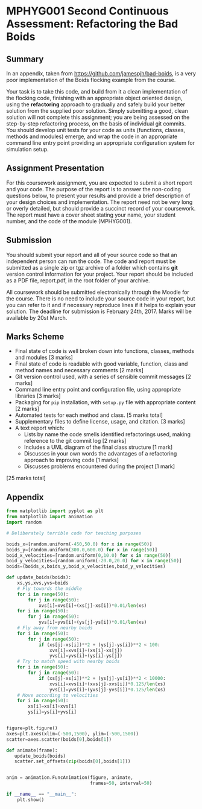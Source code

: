 MPHYG001 Second Continuous Assessment: Refactoring the Bad Boids
==========================================================

Summary
-------

In an appendix, taken from https://github.com/jamespjh/bad-boids,
is a very poor implementation of the Boids flocking example from the course.

Your task is to take this code, and build from it a clean implementation of the
flocking code, finishing with an appropriate object oriented design, using the
**refactoring** approach to gradually and safely build your better solution from
the supplied poor solution. Simply submitting a good, clean solution will not
complete this assignment; you are being assessed on the step-by-step refactoring
process, on the basis of individual git commits. You should develop unit tests for
your code as units (functions, classes, methods and modules) emerge, and wrap
the code in an appropriate command line entry point providing an appropriate
configuration system for simulation setup.

Assignment Presentation
-----------------------

For this coursework assignment, you are expected to submit a short report and your code.
The purpose of the report is to answer the non-coding questions below, to present your results and provide a brief
description of your design choices and implementation. The report need not be very long or overly detailed,
but should provide a succinct record of your coursework. The report must have a cover sheet
stating your name, your student number, and the code of the module (MPHYG001).

Submission
----------

You should submit your report and all of your source code so that an independent person can run the code.
The code and report must be submitted as a single zip or tgz archive of a folder which contains **git** version control information for your project.
Your report should be included as a PDF file, report.pdf, in the root folder of your archive.

All coursework should be submitted electronically through the Moodle for the course.
There is no need to include your source code
in your report, but you can refer to it and if necessary reproduce lines if it helps to explain your solution.
The deadline for submission is February 24th, 2017. Marks will be available by 20st March.

Marks Scheme
------------

* Final state of code is well broken down into functions, classes, methods and modules [3 marks]
* Final state of code is readable with good variable, function, class and method names and necessary comments [2 marks]
* Git version control used, with a series of sensible commit messages [2 marks]
* Command line entry point and configuration file, using appropriate libraries [3 marks]
* Packaging for `pip` installation, with `setup.py` file with appropriate content [2 marks]
* Automated tests for each method and class. [5 marks total]
* Supplementary files to define license, usage, and citation. [3 marks]
* A text report which:
  * Lists by name the code smells identified refactorings used, making reference to the git commit log [2 marks]
  * Includes a UML diagram of the final class structure [1 mark]
  * Discusses in your own words the advantages of a refactoring approach to improving code [1 marks]
  * Discusses problems encountered during the project [1 mark]

[25 marks total]

Appendix
--------

``` python
from matplotlib import pyplot as plt
from matplotlib import animation
import random

# Deliberately terrible code for teaching purposes

boids_x=[random.uniform(-450,50.0) for x in range(50)]
boids_y=[random.uniform(300.0,600.0) for x in range(50)]
boid_x_velocities=[random.uniform(0,10.0) for x in range(50)]
boid_y_velocities=[random.uniform(-20.0,20.0) for x in range(50)]
boids=(boids_x,boids_y,boid_x_velocities,boid_y_velocities)

def update_boids(boids):
	xs,ys,xvs,yvs=boids
	# Fly towards the middle
	for i in range(50):
		for j in range(50):
			xvs[i]=xvs[i]+(xs[j]-xs[i])*0.01/len(xs)
	for i in range(50):
		for j in range(50):
			yvs[i]=yvs[i]+(ys[j]-ys[i])*0.01/len(xs)
	# Fly away from nearby boids
	for i in range(50):
		for j in range(50):
			if (xs[j]-xs[i])**2 + (ys[j]-ys[i])**2 < 100:
				xvs[i]=xvs[i]+(xs[i]-xs[j])
				yvs[i]=yvs[i]+(ys[i]-ys[j])
	# Try to match speed with nearby boids
	for i in range(50):
		for j in range(50):
			if (xs[j]-xs[i])**2 + (ys[j]-ys[i])**2 < 10000:
				xvs[i]=xvs[i]+(xvs[j]-xvs[i])*0.125/len(xs)
				yvs[i]=yvs[i]+(yvs[j]-yvs[i])*0.125/len(xs)
	# Move according to velocities
	for i in range(50):
		xs[i]=xs[i]+xvs[i]
		ys[i]=ys[i]+yvs[i]


figure=plt.figure()
axes=plt.axes(xlim=(-500,1500), ylim=(-500,1500))
scatter=axes.scatter(boids[0],boids[1])

def animate(frame):
   update_boids(boids)
   scatter.set_offsets(zip(boids[0],boids[1]))


anim = animation.FuncAnimation(figure, animate,
                               frames=50, interval=50)

if __name__ == "__main__":
    plt.show()

```
